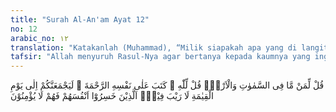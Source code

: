 ```yaml
---
title: "Surah Al-An'am Ayat 12"
no: 12
arabic_no: ١٢
translation: "Katakanlah (Muhammad), “Milik siapakah apa yang di langit dan di bumi?” Katakanlah, “Milik Allah.” Dia telah menetapkan (sifat) kasih sayang pada diri-Nya. Dia sungguh akan mengumpulkan kamu pada hari Kiamat yang tidak diragukan lagi. Orang-orang yang merugikan dirinya, mereka itu tidak beriman."
tafsir: "Allah menyuruh Rasul-Nya agar bertanya kepada kaumnya yang ingkar, siapa pemilik segala yang ada di langit dan di bumi ini? Pertanyaan ini untuk membantah dasar keyakinan yang menyekutukan Allah (syirik), karena orang Arab jahiliah sebenarnya telah mengakui bahwa yang menciptakan langit dan bumi ini adalah \"Allah\" (al-'Ankabut/29:61 dan Luqman/31: 25).\n\nKemudian Allah memerintahkan Rasul untuk memberikan jawaban, bahwa \"semuanya itu milik Allah\". Kaum musyrik tentu akan menjawab pertanyaan itu dengan jawaban yang serupa. Tidak ada jawaban lain bagi mereka; dan mereka tidak akan memungkirinya, karena itu mereka tidak boleh menyandarkan sesuatu dari alam ini selain kepada Allah. Hanya Allah Raja dan Pemilik alam raya ini dengan segala isinya.\n\nAllah, yang diakui oleh orang musyrik sebagai Pencipta yang menciptakan langit dan bumi dan yang memiliki keduanya, telah memperkenalkan diri-Nya melalui Rasul-Nya bahwasanya sifat kasih sayang merupakan keharusan dari zat-Nya, sifat kasih itu meliputi seluruh makhluk-Nya. Dia Maha Penyayang kepada seluruh hamba-Nya dengan melimpahkan bermacam-macam nikmat lahir dan batin kepada mereka. Jika mereka berbuat dosa Dia tidak segera menjatuhkan azab kepada mereka, sebaliknya mereka diberi kesempatan untuk bertobat dan kembali ke jalan Allah. Perbuatan dosa yang mereka lakukan sehingga mengakibatkan murka Allah adalah akibat kesalahan manusia itu sendiri. Bukankah karena kasih sayang Allah, manusia itu diciptakan dalam keadaan fitrah yang sempurna? Kemudian mereka diberi kesempatan untuk mengenali dan mengesakan-Nya dengan jalan menunjukkan bukti-bukti yang ada pada diri manusia dan di alam semesta ini. Karena rahmat Allah, rasul-rasul diutus kepada mereka dengan membawa Kitab-kitab yang penuh dengan ajaran-ajaran yang menuju kepada rida-Nya dan yang mencegah mereka dari murka-Nya. Tetapi kemudian manusia itulah yang menodai ajaran yang baik itu dengan berbagai kejahatan yang mereka lakukan. Mereka mengingkari ayat-ayat Allah dan menghina para rasul. Allah berfirman:\n\nDan tidaklah Kami menzalimi mereka, tetapi merekalah yang menzalimi diri mereka sendiri. (az-Zukhruf/43:76)\n\nKarena rahmat Allah itu pulalah orang musyrik Mekah tidak dibinasakan seperti umat-umat terdahulu. Rasulullah saw bersabda:\n\nSesungguhnya ketika Allah telah selesai menciptakan makhluk ini, Allah menulis Kitab yang ada di sisi-Nya di atas 'Arsy, \"Sesungguhnya rahmat-Ku mendahului murka-Ku.\" (Riwayat al-Bukhari dan Muslim dari Abu Hurairah)\n\nBerdasarkan kasih sayang itu, Allah akan menghimpun seluruh manusia pada hari Kiamat yang tidak ada keraguan terhadapnya. Keadilan akan ditegakkan pada hari itu. Tak seorang pun yang akan luput dan dialpakan. Adalah menjadi rahmat yang besar bagi hidup dan kehidupan manusia, bilamana setiap orang yakin dan sadar akan kejadian hari berkumpul itu. kesadaran ini menjadi pendorong baginya untuk membersihkan jiwanya dan meluhurkan budinya. Ketidakadilan yang terjadi dalam kehidupan duniawi, tentulah akan diperhitungkan oleh Allah dengan penuh keadilan pada hari Kiamat itu.\n\nOrang yang merugikan dirinya sendiri, yakni orang yang menodai fitrah kejadian dirinya yang bersih, merusak mentalnya yang sehat dan menghilangkan kesediaannya untuk menerima kerasulan Muhammad dan tidak mau mendengarkan wahyu, dan mereka memilih jalan kekafiran, karena mereka tidak beriman kepada hari akhirat, merekalah orang yang merugi."
---
```

قُلْ لِّمَنْ مَّا فِى السَّمٰوٰتِ وَالْاَرْضِۗ  قُلْ لِّلّٰهِ ۗ كَتَبَ عَلٰى نَفْسِهِ الرَّحْمَةَ ۗ لَيَجْمَعَنَّكُمْ اِلٰى يَوْمِ الْقِيٰمَةِ لَا رَيْبَ فِيْهِۗ  اَلَّذِيْنَ خَسِرُوْٓا اَنْفُسَهُمْ فَهُمْ لَا يُؤْمِنُوْنَ 